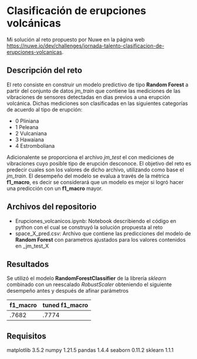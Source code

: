 # Clasificación de erupciones volcánicas

Mi solución al reto propuesto por Nuwe en la página web https://nuwe.io/dev/challenges/jornada-talento-clasificacion-de-erupciones-volcanicas.

## Descripción del reto
El reto consiste en construir un modelo predictivo  de tipo __Random Forest__ a partir del conjunto de datos _jm_train_ que contiene las mediciones de las vibraciones de sensores detectadas en dias previos a una erupción volcánica. Dichas mediciones son clasificadas en las siguientes categorías de acuerdo al tipo de erupción:

* 0 Pliniana
* 1 Peleana
* 2 Vulcaniana
* 3 Hawaiana
* 4 Estromboliana

Adicionalente se proporciona el archivo _jm_test_ el con mediciones de vibraciones cuyo posible tipo de erupción desconoce. El objetivo del reto es predecir cuales son los valores de dicho archivo, utilizando como base el _jm_train_. El desempeño del modelo se evalua a través de la métrica __f1_macro__, es decir se considerará que un modelo es mejor si logró hacer una predicción con un __f1_macro__ mayor.


## Archivos del repositorio

* Erupciones_volcanicos.ipynb: Notebook describiendo el código en python con el cual se construyó la solución propuesta al reto
* space_X_pred.csv: Archivo que contiene las predicciones del modelo de __Random Forest__ con parametros ajustados para los valores contenidos en _jm_test_X


## Resultados
Se utilizó el modelo __RandomForestClassifier__ de la librería _sklearn_ combinado con un reescalado _RobustScaler_ obteniendo el siguiente desempeño antes y después de afinar parámetros

| **f1_macro** | **tuned f1_macro** |
|--------------|--------------------|
|    .7682     |       .7774        |


## Requisitos
matplotlib          3.5.2
numpy               1.21.5
pandas              1.4.4
seaborn             0.11.2
sklearn             1.1.1
